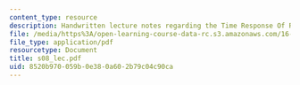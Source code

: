 ```yaml
---
content_type: resource
description: Handwritten lecture notes regarding the Time Response Of RC Circuis.
file: /media/https%3A/open-learning-course-data-rc.s3.amazonaws.com/16-01-unified-engineering-i-ii-iii-iv-fall-2005-spring-2006/8520b970059b0e380a602b79c04c90ca_s08_lec.pdf
file_type: application/pdf
resourcetype: Document
title: s08_lec.pdf
uid: 8520b970-059b-0e38-0a60-2b79c04c90ca
---
```

